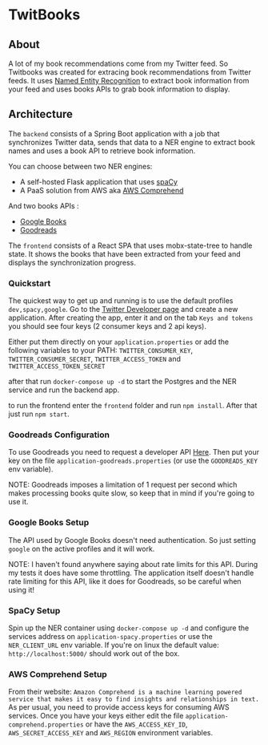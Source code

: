 # TwitBooks

## About

A lot of my book recommendations come from my Twitter feed. So Twitbooks was created for
extracing book recommendations from Twitter feeds. It uses [Named Entity Recognition](https://en.wikipedia.org/wiki/Named-entity_recognition)
to extract book information from your feed and uses books APIs to grab book information to display.

## Architecture

The `backend` consists of a Spring Boot application with a job that synchronizes Twitter data,
sends that data to a NER engine to extract book names and uses a book API to retrieve book information.

You can choose between two NER engines:

* A self-hosted Flask application that uses [spaCy](https://spacy.io/)
* A PaaS solution from AWS aka [AWS Comprehend](https://aws.amazon.com/comprehend/)

And two books APIs :

* [Google Books](https://books.google.com/)
* [Goodreads](`https://www.goodreads.com/)

The `frontend` consists of a React SPA that uses mobx-state-tree to handle state. It shows
the books that have been extracted from your feed and displays the synchronization progress.

### Quickstart

The quickest way to get up and running is to use the default profiles `dev,spacy,google`.
Go to the [Twitter Developer page](https://developer.twitter.com/en/apps) and create a new
application. After creating the app, enter it and on the tab `Keys and tokens` you should
see four keys (2 consumer keys and 2 api keys).

Either put them directly on your `application.properties` or add the following variables
to your PATH: `TWITTER_CONSUMER_KEY`, `TWITTER_CONSUMER_SECRET`, `TWITTER_ACCESS_TOKEN` and `TWITTER_ACCESS_TOKEN_SECRET`

after that run `docker-compose up -d` to start the Postgres and the NER service and run the backend app.

to run the frontend enter the `frontend` folder and run `npm install`. After that just run `npm start`.

### Goodreads Configuration

To use Goodreads you need to request a developer API [Here](https://www.goodreads.com/api/keys). Then put your
key on the file `application-goodreads.properties` (or use the `GOODREADS_KEY` env variable).

NOTE: Goodreads imposes a limitation of 1 request per second which makes processing books quite slow, so keep
that in mind if you're going to use it.

### Google Books Setup

The API used by Google Books doesn't need authentication. So just setting `google` on the active profiles and
it will work.

NOTE: I haven't found anywhere saying about rate limits for this API. During my tests it does have some
throttling. The application itself doesn't handle rate limiting for this API, like it does for Goodreads,
so be careful when using it!

### SpaCy Setup

Spin up the NER container using `docker-compose up -d` and configure the services address on
`application-spacy.properties` or use the `NER_CLIENT_URL` env variable. If you're on linux the
default value: `http://localhost:5000/` should work out of the box.

### AWS Comprehend Setup

From their website: `Amazon Comprehend is a machine learning powered service that makes it easy to find insights and relationships in text.`
As per usual, you need to provide access keys for consuming AWS services. Once you have your keys either edit the file `application-comprehend.properties`
or have the `AWS_ACCESS_KEY_ID`, `AWS_SECRET_ACCESS_KEY` and `AWS_REGION` environment variables.
